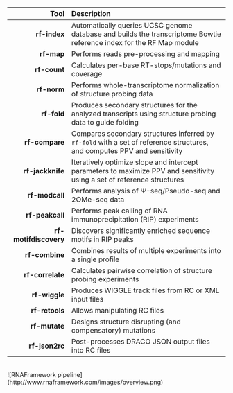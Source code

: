 Tool              | Description
----------------: | :------------
__rf-index__      | Automatically queries UCSC genome database and builds the transcriptome Bowtie reference index for the RF Map module
__rf-map__        | Performs reads pre-processing and mapping
__rf-count__      | Calculates per-base RT-stops/mutations and coverage
__rf-norm__       | Performs whole-transcriptome normalization of structure probing data
__rf-fold__       | Produces secondary structures for the analyzed transcripts using structure probing data to guide folding
__rf-compare__    | Compares secondary structures inferred by ``rf-fold`` with a set of reference structures, and computes PPV and sensitivity
__rf-jackknife__     | Iteratively optimize slope and intercept parameters to maximize PPV and sensitivity using a set of reference structures
__rf-modcall__    | Performs analysis of &Psi;-seq/Pseudo-seq and 2OMe-seq data
__rf-peakcall__   | Performs peak calling of RNA immunoprecipitation (RIP) experiments
__rf-motifdiscovery__  | Discovers significantly enriched sequence motifs in RIP peaks
__rf-combine__    | Combines results of multiple experiments into a single profile
__rf-correlate__ | Calculates pairwise correlation of structure probing experiments
__rf-wiggle__    | Produces WIGGLE track files from RC or XML input files
__rf-rctools__   | Allows manipulating RC files
__rf-mutate__  | Designs structure disrupting (and compensatory) mutations
__rf-json2rc__  | Post-processes DRACO JSON output files into RC files

<br/>
![RNAFramework pipeline](http://www.rnaframework.com/images/overview.png)